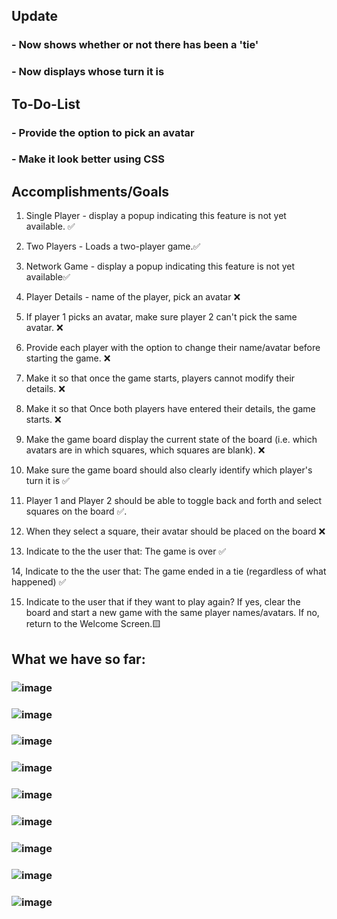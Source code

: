 ## Update
### - Now shows whether or not there has been a 'tie'
### - Now displays whose turn it is

##  To-Do-List
### - Provide the option to pick an avatar
### - Make it look better using CSS

## Accomplishments/Goals

1. Single Player - display a popup indicating this feature is not yet available. ✅

2. Two Players - Loads a two-player game.✅

3. Network Game - display a popup indicating this feature is not yet available✅

4. Player Details - name of the player, pick an avatar ❌

5. If player 1 picks an avatar, make sure player 2 can't pick the same avatar. ❌

6. Provide each player with the option to change their name/avatar before starting the game. ❌

7. Make it so that once the game starts, players cannot modify their details. ❌

8. Make it so that Once both players have entered their details, the game starts. ❌

9. Make the game board display the current state of the board (i.e. which avatars are in which squares, which squares are blank). ❌

10. Make sure the game board should also clearly identify which player's turn it is ✅

11. Player 1 and Player 2 should be able to toggle back and forth and select squares on the board ✅. 

12. When they select a square, their avatar should be placed on the board ❌

13. Indicate to the the user that: The game is over ✅

14, Indicate to the the user that: The game ended in a tie (regardless of what happened) ✅

15. Indicate to the user that if they want to play again? If yes, clear the board and start a new game with the same player names/avatars. If no, return to the Welcome Screen.🟨



## What we have so far:

### ![image](https://user-images.githubusercontent.com/58355275/215985104-91c2d070-be9b-410a-b5ec-324880301a3f.png)

### ![image](https://user-images.githubusercontent.com/58355275/216742181-15b3e724-1c75-4908-8fb3-c71df7fa2a2b.png)

### ![image](https://user-images.githubusercontent.com/58355275/216742209-24889660-6ee6-415c-9d28-46009cdb1ab7.png)

### ![image](https://user-images.githubusercontent.com/58355275/216792477-7fc7b24c-2b75-42d5-aedf-940e5d9b5e88.png)

### ![image](https://user-images.githubusercontent.com/58355275/216792488-2c8c243f-8582-40fd-b00d-ef73b00dfb91.png)

### ![image](https://user-images.githubusercontent.com/58355275/216792498-53e81c28-f460-404d-becc-20e7b25610d0.png)

### ![image](https://user-images.githubusercontent.com/58355275/217154263-8ef74109-47ec-47e5-85f9-157222365513.png)

### ![image](https://user-images.githubusercontent.com/58355275/217155605-7d750b32-9b6d-4ce7-a5a3-fdd97211206d.png)

### ![image](https://user-images.githubusercontent.com/58355275/217154812-907f1084-aec5-479b-8696-22e3727c7041.png)









